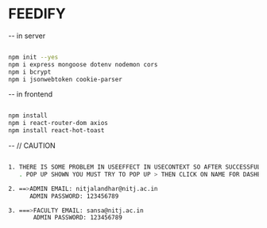 # FEEDIFY

-- in server
```bash

npm init --yes
npm i express mongoose dotenv nodemon cors
npm i bcrypt  
npm i jsonwebtoken cookie-parser
```

-- in frontend
```bash

npm install
npm i react-router-dom axios
npm install react-hot-toast

```
-- // CAUTION
```bash

1. THERE IS SOME PROBLEM IN USEEFFECT IN USECONTEXT SO AFTER SUCCESSFUL LOGGED IN 
   . POP UP SHOWN YOU MUST TRY TO POP UP > THEN CLICK ON NAME FOR DASHBOARD.....

2. ==>ADMIN EMAIL: nitjalandhar@nitj.ac.in
      ADMIN PASSWORD: 123456789

3. ===>FACULTY EMAIL: sansa@nitj.ac.in
       ADMIN PASSWORD: 123456789

```


